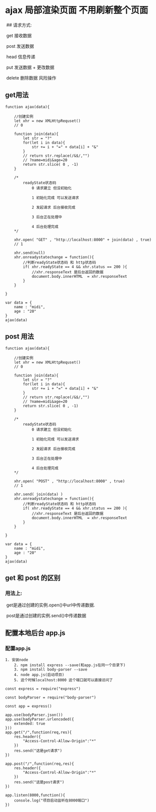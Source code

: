 # ajax 局部渲染页面 不用刷新整个页面

​	## 请求方式:

​		get 接收数据 

​		post 发送数据

​		head 信息传递

​		put 发送数据 + 更改数据

​		delete 删除数据 风险操作

## get用法

~~~
function ajax(data){

	//创建实例
	let xhr = new XMLHttpRequset()
	// 0
	
	function join(data){
		let str = "?"
		for(let i in data){
			str += i + "=" + data[i] + "&" 
		}
		// return str.replace(/&$/,"")
		// ?name=midi&age=20
		return str.slice( 0 , -1)
	}
	
	/*
		readyState状态码
			0 请求建立 但没初始化

			1 初始化完成 可以发送请求

			2 发起请求 后台接收完成

			3 后台正在处理中

			4 后台处理完成
	*/
	
	xhr.open( "GET" , "http://localhost:8000" + join(data) , true)
	// 1
	
	xhr.send(null)
	xhr.onreadystatechange = function(){
		//判断readyState状态码 和 http状态码
		if( xhr.readyState == 4 && xhr.status == 200 ){
			//xhr.responseText 是后台返回的数据
			document.body.innerHTML  = xhr.responseText
		}
	}
	
}

var data = {
	name : "midi",
	age : "20"
}
ajax(data)
~~~

## post 用法

~~~
function ajax(data){

	//创建实例
	let xhr = new XMLHttpRequset()
	// 0
	
	function join(data){
		let str = "?"
		for(let i in data){
			str += i + "=" + data[i] + "&" 
		}
		// return str.replace(/&$/,"")
		// ?name=midi&age=20
		return str.slice( 0 , -1)
	}
	
	/*
		readyState状态码
			0 请求建立 但没初始化

			1 初始化完成 可以发送请求

			2 发起请求 后台接收完成

			3 后台正在处理中

			4 后台处理完成
	*/
	
	xhr.open( "POST" , "http://localhost:8000" , true)
	// 1
	
	xhr.send( join(data) )
	xhr.onreadystatechange = function(){
		//判断readyState状态码 和 http状态码
		if( xhr.readyState == 4 && xhr.status == 200 ){
			//xhr.responseText 是后台返回的数据
			document.body.innerHTML  = xhr.responseText
		}
	}
	
}

var data = {
	name : "midi",
	age : "20"
}
ajax(data)
~~~

## get 和 post 的区别

### 用法上:

​	get是通过创建的实例.open()中url中传递数据.

​	post是通过创建的实例.send()中传递数据

## 配置本地后台 app.js

### 配置app.js 

 	1. 安装node
		2. npm install express --save(和app.js在同一个目录下)
		3. npm install body-parser --save 
		4. node app.js(启动项目)
		5. 这个时候localhost:8000 这个端口就可以直接访问了

~~~
const express = require("express")

const bodyParser = require("body-parser")

const app = express()

app.use(bodyParser.json())
app.use(badyParser.urlencoded({
    extended: true
}))
app.get("/",function(req,res){
  	res.header({
        "Access-Control-Allow-Origin":"*"
  	})
  	res.send("这是get请求")
})

app.post("/",function(req,res){
    res.header({
        "Access-Control-Allow-Origin":"*"
    })
    res.send("这是post请求")
})

app.listen(8000,function(){
    console.log("项目启动监听在8000端口")
})
~~~